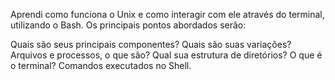 Aprendi como funciona o Unix e como interagir com ele através do terminal, utilizando o Bash. Os principais pontos abordados serão:

Quais são seus principais componentes?
Quais são suas variações?
Arquivos e processos, o que são?
Qual sua estrutura de diretórios?
O que é o terminal?
Comandos executados no Shell.
